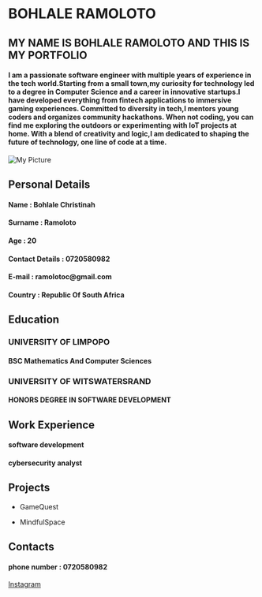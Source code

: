 # BOHLALE RAMOLOTO 
<link rel="stylesheet" href="style.css"> 
 
<section>
<h2>MY NAME IS BOHLALE RAMOLOTO AND THIS IS MY PORTFOLIO</h2>
<h4> I am a passionate software engineer with multiple years of experience in the tech world.Starting from a small town,my curiosity for technology led to a degree in Computer Science and a career in innovative startups.I have developed everything from fintech applications to immersive gaming experiences. Committed to diversity in tech,I mentors young coders and organizes community hackathons. When not coding, you can find me exploring the outdoors or experimenting with IoT projects at home. With a blend of creativity and logic,I am dedicated to shaping the future of technology, one line of code at a time. </h4>
 
<img src="![WhatsApp Image 2024-10-04 at 22 43 52](https://github.com/user-attachments/assets/afbb4d7a-cab0-4385-8c4a-9307f7635d2f).jpg" alt="My Picture">
<section>
    
<section>
<h2>Personal Details</h2>
<h4>Name : Bohlale Christinah</h4>
<h4>Surname : Ramoloto</h4>
<h4>Age : 20 </h4>
<h4>Contact Details :  0720580982</h4>
<h4>E-mail : ramolotoc@gmail.com</h4>
<h4>Country : Republic Of South Africa</h4>
</section>

<section>
<h2>Education</h2>
<h3>UNIVERSITY OF LIMPOPO</h3>
<h4> BSC Mathematics And Computer Sciences </h4>
<h3>UNIVERSITY OF WITSWATERSRAND</h3>
<h4> HONORS DEGREE IN SOFTWARE DEVELOPMENT </h4>
</section>

<section>
<h2>Work Experience</h2>
<h4>software development </h4>
<h4>cybersecurity analyst</h4>
</section>

<section>
<h2>Projects</h2>
    
- GameQuest

- MindfulSpace
</section>

<section>
<h2>Contacts</h2>
<h4>phone number : 0720580982 </h4>

[Instagram](https://www.instagram.com/official_bohlale)
</section>

